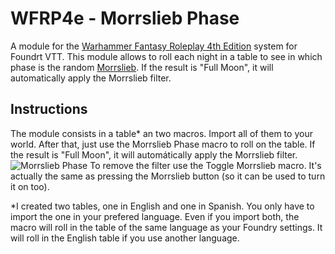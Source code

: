 # WFRP4e - Morrslieb Phase

A module for the [Warhammer Fantasy Roleplay 4th Edition](https://foundryvtt.com/packages/wfrp4e) system for Foundrt VTT. This module allows to roll each night in a table to see in which phase is the random [Morrslieb](https://warhammerfantasy.fandom.com/wiki/Morrslieb). If the result is "Full Moon", it will automatically apply the Morrslieb filter.

## Instructions

The module consists in a table* an two macros. Import all of them to your world. After that, just use the Morrslieb Phase macro to roll on the table. If the result is "Full Moon", it will automátically apply the Morrslieb filter.
![Morrslieb Phase](https://user-images.githubusercontent.com/87753744/171131896-974097b7-f6f4-4852-9594-31aba67ef17c.jpg)
To remove the filter use the Toggle Morrslieb macro. It's actually the same as pressing the Morrslieb button (so it can be used to turn it on too).

*I created two tables, one in English and one in Spanish. You only have to import the one in your prefered language. Even if you import both, the macro will roll in the table of the same language as your Foundry settings. It will roll in the English table if you use another language.
